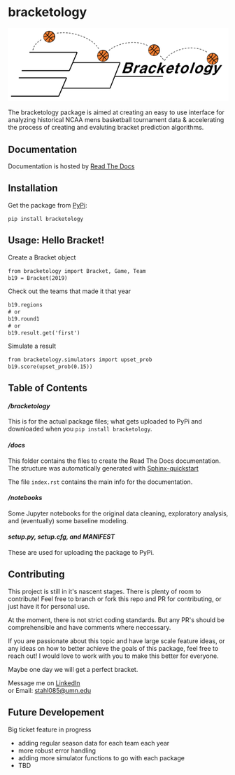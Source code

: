# bracketology
![Logo](docs/_static/bracketology_logo.png)

The bracketology package is aimed at creating an easy to use interface for 
analyzing historical NCAA mens basketball tournament data & accelerating the
process of creating and evaluting bracket prediction algorithms.

## Documentation

Documentation is hosted by [Read The Docs](https://bracketology.readthedocs.io/en/latest/#)

## Installation

Get the package from [PyPi](https://pypi.org/project/bracketology/#):
```
pip install bracketology
```

## Usage: Hello Bracket!
Create a Bracket object
```
from bracketology import Bracket, Game, Team
b19 = Bracket(2019)
```

Check out the teams that made it that year
```
b19.regions
# or
b19.round1
# or
b19.result.get('first')
```

Simulate a result
```
from bracketology.simulators import upset_prob
b19.score(upset_prob(0.15))
```

## Table of Contents

#### _/bracketology_
This is for the actual package files; what gets uploaded to PyPi 
and downloaded when you `pip install bracketology`.

#### _/docs_
This folder contains the files to create the Read The Docs documentation.
The structure was automatically generated with [Sphinx-quickstart](https://docs.readthedocs.io/en/stable/intro/getting-started-with-sphinx.html)    

The file `index.rst` contains the main info for the documentation.

#### _/notebooks_
Some Jupyter notebooks for the original data cleaning, exploratory analysis,
and (eventually) some baseline modeling. 

#### _setup.py, setup.cfg, and MANIFEST_
These are used for uploading the package to PyPi.


## Contributing
This project is still in it's nascent stages. There is plenty of room to contribute! 
Feel free to branch or fork this repo and PR for contributing, or just have it for personal use.

At the moment, there is not strict coding standards. But any PR's should be
comprehensible and have comments where neccessary.

If you are passionate about this topic and have large scale feature ideas, 
or any ideas on how to better achieve the goals of this package, feel free to reach out! 
I would love to work with you to make this better for everyone.     

Maybe one day we will get a perfect bracket.

Message me on [LinkedIn](https://www.linkedin.com/in/kyle-stahl-mn/)     
or Email: stahl085@umn.edu

## Future Developement
Big ticket feature in progress
 - adding regular season data for each team each year
 - more robust error handling
 - adding more simulator functions to go with each package
 - TBD





